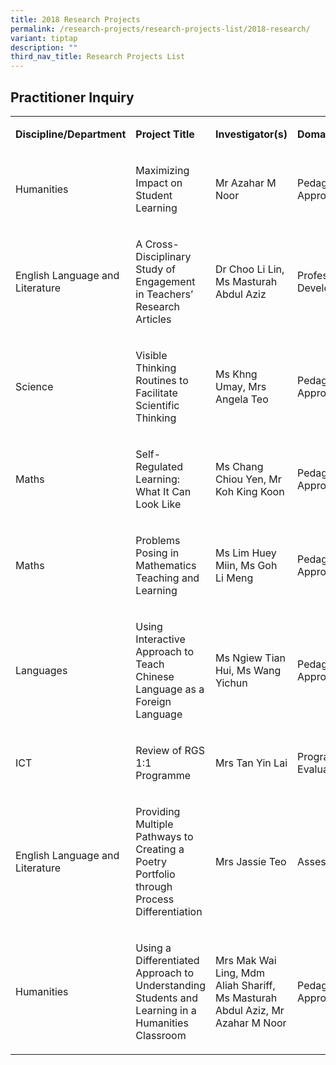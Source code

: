 ```yaml
---
title: 2018 Research Projects
permalink: /research-projects/research-projects-list/2018-research/
variant: tiptap
description: ""
third_nav_title: Research Projects List
---
```

<h2>Practitioner Inquiry</h2><table><tbody><tr><td rowspan="1" colspan="1"><p><strong>Discipline/Department</strong></p></td><td rowspan="1" colspan="1"><p><strong>Project Title</strong></p></td><td rowspan="1" colspan="1"><p><strong>Investigator(s)</strong></p></td><td rowspan="1" colspan="1"><p><strong>Domain</strong></p></td></tr><tr><td rowspan="1" colspan="1"><p>Humanities</p></td><td rowspan="1" colspan="1"><p>Maximizing Impact on Student Learning</p></td><td rowspan="1" colspan="1"><p>Mr Azahar M Noor</p></td><td rowspan="1" colspan="1"><p>Pedagogical Approach</p></td></tr><tr><td rowspan="1" colspan="1"><p>English Language and Literature</p></td><td rowspan="1" colspan="1"><p>A Cross-Disciplinary Study of Engagement in Teachers’ Research Articles</p></td><td rowspan="1" colspan="1"><p>Dr Choo Li Lin, Ms Masturah Abdul Aziz</p></td><td rowspan="1" colspan="1"><p>Professional Development</p></td></tr><tr><td rowspan="1" colspan="1"><p>Science</p></td><td rowspan="1" colspan="1"><p>Visible Thinking Routines to Facilitate Scientific Thinking</p></td><td rowspan="1" colspan="1"><p>Ms Khng Umay, Mrs Angela Teo</p></td><td rowspan="1" colspan="1"><p>Pedagogical Approach</p></td></tr><tr><td rowspan="1" colspan="1"><p>Maths</p></td><td rowspan="1" colspan="1"><p>Self-Regulated Learning: What It Can Look Like</p></td><td rowspan="1" colspan="1"><p>Ms Chang Chiou Yen, Mr Koh King Koon</p></td><td rowspan="1" colspan="1"><p>Pedagogical Approach</p></td></tr><tr><td rowspan="1" colspan="1"><p>Maths</p></td><td rowspan="1" colspan="1"><p>Problems Posing in Mathematics Teaching and Learning</p></td><td rowspan="1" colspan="1"><p>Ms Lim Huey Miin, Ms Goh Li Meng</p></td><td rowspan="1" colspan="1"><p>Pedagogical Approach</p></td></tr><tr><td rowspan="1" colspan="1"><p>Languages</p></td><td rowspan="1" colspan="1"><p>Using Interactive Approach to Teach Chinese Language as a Foreign Language</p></td><td rowspan="1" colspan="1"><p>Ms Ngiew Tian Hui, Ms Wang Yichun</p></td><td rowspan="1" colspan="1"><p>Pedagogical Approach</p></td></tr><tr><td rowspan="1" colspan="1"><p>ICT</p></td><td rowspan="1" colspan="1"><p>Review of RGS 1:1 Programme</p></td><td rowspan="1" colspan="1"><p>Mrs Tan Yin Lai</p></td><td rowspan="1" colspan="1"><p>Programme Evaluation</p></td></tr><tr><td rowspan="1" colspan="1"><p>English Language and Literature</p></td><td rowspan="1" colspan="1"><p>Providing Multiple Pathways to Creating a Poetry Portfolio through Process Differentiation</p></td><td rowspan="1" colspan="1"><p>Mrs Jassie Teo</p></td><td rowspan="1" colspan="1"><p>Assessment</p></td></tr><tr><td rowspan="1" colspan="1"><p>Humanities</p></td><td rowspan="1" colspan="1"><p>Using a Differentiated Approach to Understanding Students and Learning in a Humanities Classroom</p></td><td rowspan="1" colspan="1"><p>Mrs Mak Wai Ling, Mdm Aliah Shariff, Ms Masturah Abdul Aziz, Mr Azahar M Noor</p></td><td rowspan="1" colspan="1"><p>Pedagogical Approach</p></td></tr></tbody></table><p></p>